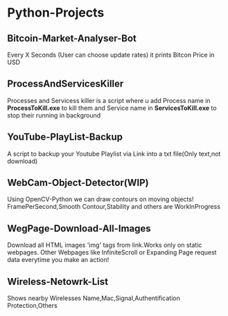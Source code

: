 # Python-Projects

## Bitcoin-Market-Analyser-Bot

Every X Seconds (User can choose update rates) it prints Bitcon Price in USD

## ProcessAndServicesKiller

Processes and Servicess killer is a script where u add Process name in **ProcessToKill.exe** to kill them and Service name in **ServicesToKill.exe** to stop their running in background

## YouTube-PlayList-Backup

A script to backup your Youtube Playlist via Link into a txt file(Only text,not download)

## WebCam-Object-Detector(WIP)

Using OpenCV-Python we can draw contours on moving objects! FramePerSecond,Smooth Contour,Stability and others are WorkInProgress

## WegPage-Download-All-Images

Download all HTML images 'img' tags from link.Works only on static webpages. Other Webpages like InfiniteScroll or Expanding Page request data everytime you make an action!

## Wireless-Netowrk-List

Shows nearby Wirelesses Name,Mac,Signal,Authentification Protection,Others


